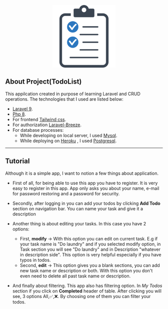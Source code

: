 <p align="center"><a href="https://radiant-cove-96546.herokuapp.com/" target="_blank"><img src="https://github.com/jalilverdiyev/Todo-laravel-project-/blob/main/public/img/todo.png" width="200"></a></p>

## About Project(TodoList)

This appilcation created in purpose of learning Laravel and CRUD operations. The technologies that I used are listed below:

- [Laravel 9](https://laravel.com/).
- [Php 8](https://www.php.net/).
- For frontend [Tailwind css](https://tailwindcss.com/).
- For authorization [Laravel-Breeze](https://github.com/laravel/breeze).
- For database processes: 
    - While developing on local server, I used [Mysql](https://www.mysql.com/).
    - While deploying on [Heroku](https://www.heroku.com) , I used [Postgresql](https://www.postgresql.org/).
---
## Tutorial

Although it is a simple app, I want to notion a few things about application.

- First of all, for being able to use this app you have to register. It is very easy to register in this app. App only asks you about your name, e-mail for password restoring and a password for security. 

- Secondly, after logging in you can add your todos by clicking <b>Add Todo</b> section on navigation bar. You can name your task and give it a description

- Another thing is about editing your tasks. In this case you have 2 options:
    - First, <b>modify</b> -> With this option you can edit on current task. E.g if your task name is "Do laundry" and if you selected modify option, in Task section you will see "Do laundry" and in Description "whatever in description side". This option is very helpful especially if you have typos in todos.
    - Second, <b>edit</b> -> This option gives you a blank sections, you can add new task name or description or both. With this option you don't even need to delete all past task name or description.
- And finally about filtering. This app also has filtering option. In _My Todos_ section if you click on <b>Completed</b> header of table. After clicking you will see, 3 options All,✅,❌. By choosing one of them you can filter your todos.
